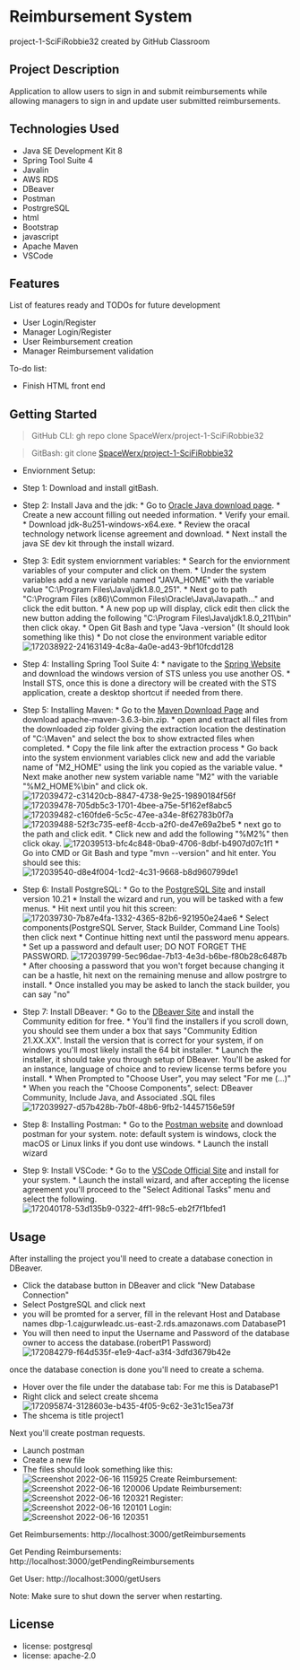 # Reimbursement System
project-1-SciFiRobbie32 created by GitHub Classroom

## Project Description

Application to allow users to sign in and submit reimbursements while allowing managers to sign in and update user submitted reimbursements.

## Technologies Used

* Java SE Development Kit 8
* Spring Tool Suite 4
* Javalin
* AWS RDS
* DBeaver
* Postman
* PostrgreSQL
* html
* Bootstrap
* javascript
* Apache Maven
* VSCode

## Features

List of features ready and TODOs for future development
* User Login/Register
* Manager Login/Register
* User Reimbursement creation
* Manager Reimbursement validation

To-do list:
* Finish HTML front end

## Getting Started

> GitHub CLI:
> gh repo clone SpaceWerx/project-1-SciFiRobbie32

> GitBash:
> git clone [SpaceWerx/project-1-SciFiRobbie32](https://github.com/SpaceWerx/project-1-SciFiRobbie32.git)

* Enviornment Setup:

* Step 1: Download and install gitBash.

* Step 2: Install Java and the jdk:
          * Go to [Oracle Java download page](https://www.oracle.com/java/technologies/downloads/#java8).
          * Create a new account filling out needed information.
          * Verify your email.
          * Download jdk-8u251-windows-x64.exe.
          * Review the oracal technology network license agreement and download.
          * Next install the java SE dev kit through the install wizard.

* Step 3: Edit system enviornment variables:
          * Search for the enviornment variables of your computer and click on them.
          * Under the system variables add a new variable named "JAVA_HOME" with the variable value "C:\Program Files\Java\jdk1.8.0_251".
          * Next go to path "C:\Program Files (x86)\Common Files\Oracle\Java\Javapath..." and click the edit button.
          * A new pop up will display, click edit then click the new button adding the following "C:\Program Files\Java\jdk1.8.0_211\bin" then click okay.
          * Open Git Bash and type "Java -version" (It should look something like this)
          * Do not close the environment variable editor
![172038922-24163149-4c8a-4a0e-ad43-9bf10fcdd128](https://user-images.githubusercontent.com/44649589/174106694-a3515034-b174-4851-9d80-f6b7c312a17d.png)

* Step 4: Installing Spring Tool Suite 4:
          * navigate to the [Spring Website](https://spring.io/tools) and download the windows version of STS unless you use another OS.
          * Install STS, once this is done a directory will be created with the STS application, create a desktop shortcut if needed from there.

* Step 5: Installing Maven:
          * Go to the [Maven Download Page](https://maven.apache.org/download.cgi) and download apache-maven-3.6.3-bin.zip.
          * open and extract all files from the downloaded zip folder giving the extraction location the destination of "C:\Maven" and select the box to show extracted files when completed.
          * Copy the file link after the extraction process
          * Go back into the system envionment variables click new and add the variable name of "M2_HOME" using the link you copied as the variable value.
          * Next make another new system variable name "M2" with the variable "%M2_HOME%\bin" and click ok.
![172039472-c31420cb-8847-4738-9e25-19890184f56f](https://user-images.githubusercontent.com/44649589/174113817-87be8c83-a62c-4838-901e-75243de1f2f6.png)
![172039478-705db5c3-1701-4bee-a75e-5f162ef8abc5](https://user-images.githubusercontent.com/44649589/174113846-c299bcf8-1a01-4245-a6bd-3115104c8517.png)
![172039482-c160fde6-5c5c-47ee-a34e-8f62783b0f7a](https://user-images.githubusercontent.com/44649589/174113854-8d4afab6-5cb6-421d-b4d9-bd60970d074a.png)
![172039488-52f3c735-eef8-4ccb-a2f0-de47e69a2be5](https://user-images.githubusercontent.com/44649589/174113875-e280ea76-4db9-47c5-b840-7811c1a8f2da.png)
          * next go to the path and click edit.
          * Click new and add the following "%M2%" then click okay.
![172039513-bfc4c848-0ba9-4706-8dbf-b4907d07c1f1](https://user-images.githubusercontent.com/44649589/174113938-ac20cd52-726a-47b9-8dcf-d4b9704e6e2b.png)
          * Go into CMD or Git Bash and type "mvn --version" and hit enter. You should see this:
![172039540-d8e4f004-1cd2-4c31-9668-b8d960799de1](https://user-images.githubusercontent.com/44649589/174112403-d5097d9d-4803-4ed7-92c4-7cda2a8ac96e.png)

* Step 6: Install PostgreSQL:
          * Go to the [PostgreSQL Site](https://www.enterprisedb.com/downloads/postgres-postgresql-downloads) and install version 10.21
          * Install the wizard and run, you will be tasked with a few menus.
          * Hit next until you hit this screen:
![172039730-7b87e4fa-1332-4365-82b6-921950e24ae6](https://user-images.githubusercontent.com/44649589/174113192-64bc199f-ed54-4b84-91fc-76919b18ecf2.png)
          * Select components(PostgreSQL Server, Stack Builder, Command Line Tools) then click next
          * Continue hitting next until the password menu appears.
          * Set up a password and default user; DO NOT FORGET THE PASSWORD.
![172039799-5ec96dae-7b13-4e3d-b6be-f80b28c6487b](https://user-images.githubusercontent.com/44649589/174113559-aee492ce-6866-47be-ba2a-56bf18cac7da.png)
          * After choosing a password that you won't forget because changing it can be a hastle, hit next on the remaining menuse and allow postrgre to install.
          * Once installed you may be asked to lanch the stack builder, you can say "no"
* Step 7: Install DBeaver:
          * Go to the [DBeaver Site](https://dbeaver.io/download/) and install the Community edition for free.
          * You'll find the installers if you scroll down, you should see them under a box that says "Community Edition 21.XX.XX". Install the version that is correct for your system, if on windows you'll most likely install the 64 bit installer.
          * Launch the installer, it should take you through setup of DBeaver. You'll be asked for an instance, language of choice and to review license terms before you install.
          * When Prompted to "Choose User", you may select "For me (...)"
          * When you reach the "Choose Components", select: DBeaver Community, Include Java, and Associated .SQL files
![172039927-d57b428b-7b0f-48b6-9fb2-14457156e59f](https://user-images.githubusercontent.com/44649589/174116562-68527388-45d9-42f2-9e90-31a17767276f.png)

* Step 8: Installing Postman:
          * Go to the [Postman website](https://www.postman.com/downloads/) and download postman for your system. note: default system is windows, clock the macOS or Linux links if you dont use windows.
          * Launch the install wizard

* Step 9: Install VSCode:
          * Go to the [VSCode Official Site](https://code.visualstudio.com/download) and install for your system.
          * Launch the install wizard, and after accepting the license agreement you'll proceed to the "Select Aditional Tasks" menu and select the following.
![172040178-53d135b9-0322-4ff1-98c5-eb2f7f1bfed1](https://user-images.githubusercontent.com/44649589/174117923-40de3cb7-099f-487e-a164-b47d084b7179.png)

## Usage

After installing the project you'll need to create a database conection in DBeaver.
* Click the database button in DBeaver and click "New Database Connection"
* Select PostgreSQL and click next
* you will be promted for a server, fill in the relevant Host and Database names dbp-1.cajgurwleadc.us-east-2.rds.amazonaws.com DatabaseP1
* You will then need to input the Username and Password of the database owner to access the database.(robertP1  Password)
![172084279-f64d535f-e1e9-4acf-a3f4-3dfd3679b42e](https://user-images.githubusercontent.com/44649589/174118994-baf0b196-ad85-4962-9c3a-e14bfa9615f4.png)

once the database conection is done you'll need to create a schema.
* Hover over the file under the database tab: For me this is DatabaseP1
* Right click and select create shcema
![172095874-3128603e-b435-4f05-9c62-3e31c15ea73f](https://user-images.githubusercontent.com/44649589/174119277-9a4dacdf-5bec-474a-bbcb-b6720d1b988d.png)
* The shcema is title project1

Next you'll create postman requests.
* Launch postman
* Create a new file
* The files should look something like this:
![Screenshot 2022-06-16 115925](https://user-images.githubusercontent.com/44649589/174126687-d8dad349-f0c0-471a-891b-713d81e70c10.png)
Create Reimbursement:
![Screenshot 2022-06-16 120006](https://user-images.githubusercontent.com/44649589/174126907-cdaa8d18-a08a-428d-ad45-d84c6ea08bf2.png)
Update Reimbursement:
![Screenshot 2022-06-16 120321](https://user-images.githubusercontent.com/44649589/174127093-de29db79-b979-4a69-bf46-c70772c5f2a1.png)
Register:
![Screenshot 2022-06-16 120101](https://user-images.githubusercontent.com/44649589/174126957-453dade4-4851-4006-9484-fb252521e97e.png)
Login:
![Screenshot 2022-06-16 120351](https://user-images.githubusercontent.com/44649589/174126984-e7b7e8e6-59b7-4f24-9720-d89b34b7efe6.png)

Get Reimbursements:
http://localhost:3000/getReimbursements

Get Pending Reimbursements:
http://localhost:3000/getPendingReimbursements

Get User:
http://localhost:3000/getUsers


Note: Make sure to shut down the server when restarting.
## License

* license: postgresql
* license: apache-2.0

